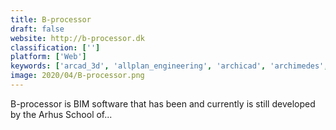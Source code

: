 ```yaml
---
title: B-processor
draft: false 
website: http://b-processor.dk
classification: ['']
platform: ['Web']
keywords: ['arcad_3d', 'allplan_engineering', 'archicad', 'archimedes', 'assetforge', 'autodesk_infraworks_360', 'autodesk_autocad', 'autodesk_revit', 'brl-cad', 'caddie', 'coohom', 'corelcad', 'cycas', 'idea_architecture', 'jlatexeditor', 'librecad', 'multicad', 'planner_5d', 'renga_architecture', 'sketchup', 'vectorworks']
image: 2020/04/B-processor.png
---
```

B-processor is BIM software that has been and currently is still developed by the Arhus School of...